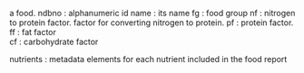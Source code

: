 a food.
ndbno : alphanumeric id 
name :  its name 
fg : food group 
nf : nitrogen to protein factor.
	factor for converting nitrogen to protein.
pf : protein factor.
ff : fat factor  
cf : carbohydrate factor

nutrients : metadata elements for each nutrient included in the food report
	